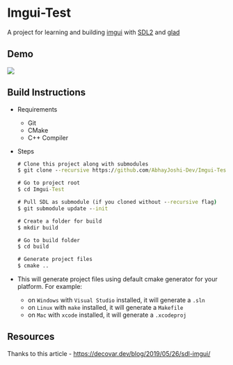# Imgui-Test

A project for learning and building [imgui](https://github.com/ocornut/imgui) with [SDL2](https://github.com/libsdl-org/SDL) and [glad](https://github.com/Dav1dde/glad)

## Demo

![](https://i.imgur.com/Shf77Db.png)

## Build Instructions

- Requirements
  - Git
  - CMake
  - C++ Compiler

- Steps

    ```cmd
    # Clone this project along with submodules
    $ git clone --recursive https://github.com/AbhayJoshi-Dev/Imgui-Test

    # Go to project root
    $ cd Imgui-Test

    # Pull SDL as submodule (if you cloned without --recursive flag)
    $ git submodule update --init

    # Create a folder for build
    $ mkdir build

    # Go to build folder
    $ cd build

    # Generate project files
    $ cmake ..
    ```

- This will generate project files using default cmake generator for your platform. For example:

  - on `Windows` with `Visual Studio` installed, it will generate a `.sln`
  - on `Linux` with `make` installed, it will generate a `Makefile`
  - on `Mac` with `xcode` installed, it will generate a `.xcodeproj`

## Resources

Thanks to this article - https://decovar.dev/blog/2019/05/26/sdl-imgui/